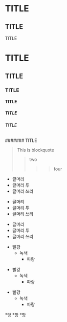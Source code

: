 TITLE
=====
TITLE
----
TITLE

# TITLE
## TITLE
### TITLE
#### TITLE
##### TITLE
###### TITLE
####### TITLE

> This is blockquote
>> two
>>  >>four

* 글머리
 * 글머리 투
  * 글머리 쓰리

+ 글머리
 + 글머리 투
  + 글머리 쓰리

- 글머리
 - 글머리 투
  - 글머리 쓰리

* 빨강
  * 녹색
    * 파랑

+ 빨강
  + 녹색
    + 파랑

- 빨강
  - 녹색
    - 파랑

*앙
  *앙
    *앙
